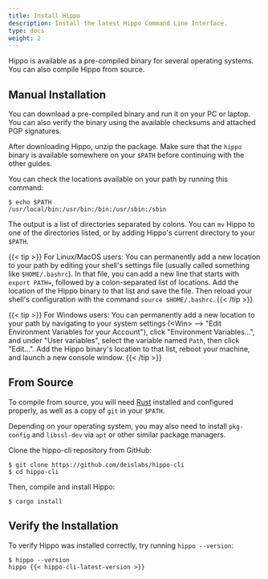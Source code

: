 ```yaml
---
title: Install Hippo
description: Install the latest Hippo Command Line Interface.
type: docs
weight: 2
---
```


Hippo is available as a pre-compiled binary for several operating systems. You
can also compile Hippo from source.

## Manual Installation

You can download a pre-compiled binary and run it on your PC or laptop. You can
also verify the binary using the available checksums and attached PGP
signatures.

After downloading Hippo, unzip the package. Make sure that the `hippo` binary
is available somewhere on your `$PATH` before continuing with the other guides.

You can check the locations available on your path by running this command:

```console
$ echo $PATH
/usr/local/bin:/usr/bin:/bin:/usr/sbin:/sbin
```

The output is a list of directories separated by colons. You can `mv` Hippo to
one of the directories listed, or by adding Hippo's current directory to your
`$PATH`.

{{< tip >}}
For Linux/MacOS users: You can permanently add a new location to your path by
editing your shell's settings file (usually called something like
`$HOME/.bashrc`). In that file, you can add a new line that starts with `export
PATH=`, followed by a colon-separated list of locations. Add the location of
the Hippo binary to that list and save the file. Then reload your shell's
configuration with the command `source $HOME/.bashrc`.
{{< /tip >}}

{{< tip >}}
For Windows users: You can permanently add a new location to your path by
navigating to your system settings (\<Win> --> "Edit Environment Variables for
your Account"), click "Environment Variables...", and under "User variables",
select the variable named `Path`, then click "Edit...". Add the Hippo binary's
location to that list, reboot your machine, and launch a new console window.
{{< /tip >}}

## From Source

To compile from source, you will need
[Rust](https://www.rust-lang.org/tools/install) installed and configured
properly, as well as a copy of `git` in your `$PATH`.

Depending on your operating system, you may also need to install `pkg-config`
and `libssl-dev` via `apt` or other similar package managers.

Clone the hippo-cli repository from GitHub:

```console
$ git clone https://github.com/deislabs/hippo-cli
$ cd hippo-cli
```

Then, compile and install Hippo:

```console
$ cargo install
```

## Verify the Installation

To verify Hippo was installed correctly, try running `hippo --version`:

```console
$ hippo --version
hippo {{< hippo-cli-latest-version >}}
```
